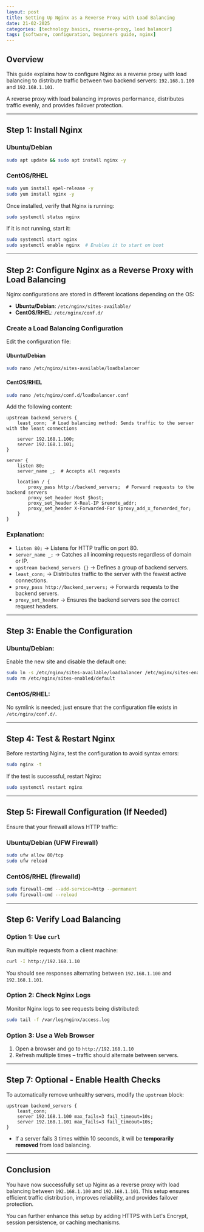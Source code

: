 ```yaml
---
layout: post
title: Setting Up Nginx as a Reverse Proxy with Load Balancing
date: 21-02-2025
categories: [technology basics, reverse-proxy, load balancer]
tags: [software, configuration, beginners guide, nginx]
---
```


## **Overview**
This guide explains how to configure Nginx as a reverse proxy with load balancing to distribute traffic between two backend servers: `192.168.1.100` and `192.168.1.101`.

A reverse proxy with load balancing improves performance, distributes traffic evenly, and provides failover protection.

---

## **Step 1: Install Nginx**

### **Ubuntu/Debian**
```bash
sudo apt update && sudo apt install nginx -y
```

### **CentOS/RHEL**
```bash
sudo yum install epel-release -y
sudo yum install nginx -y
```

Once installed, verify that Nginx is running:
```bash
sudo systemctl status nginx
```
If it is not running, start it:
```bash
sudo systemctl start nginx
sudo systemctl enable nginx  # Enables it to start on boot
```

---

## **Step 2: Configure Nginx as a Reverse Proxy with Load Balancing**

Nginx configurations are stored in different locations depending on the OS:
- **Ubuntu/Debian**: `/etc/nginx/sites-available/`
- **CentOS/RHEL**: `/etc/nginx/conf.d/`

### **Create a Load Balancing Configuration**
Edit the configuration file:

#### **Ubuntu/Debian**
```bash
sudo nano /etc/nginx/sites-available/loadbalancer
```

#### **CentOS/RHEL**
```bash
sudo nano /etc/nginx/conf.d/loadbalancer.conf
```

Add the following content:
```nginx
upstream backend_servers {
    least_conn;  # Load balancing method: Sends traffic to the server with the least connections

    server 192.168.1.100;
    server 192.168.1.101;
}

server {
    listen 80;
    server_name _;  # Accepts all requests

    location / {
        proxy_pass http://backend_servers;  # Forward requests to the backend servers
        proxy_set_header Host $host;
        proxy_set_header X-Real-IP $remote_addr;
        proxy_set_header X-Forwarded-For $proxy_add_x_forwarded_for;
    }
}
```

### **Explanation:**
- `listen 80;` → Listens for HTTP traffic on port 80.
- `server_name _;` → Catches all incoming requests regardless of domain or IP.
- `upstream backend_servers {}` → Defines a group of backend servers.
- `least_conn;` → Distributes traffic to the server with the fewest active connections.
- `proxy_pass http://backend_servers;` → Forwards requests to the backend servers.
- `proxy_set_header` → Ensures the backend servers see the correct request headers.

---

## **Step 3: Enable the Configuration**

### **Ubuntu/Debian:**
Enable the new site and disable the default one:
```bash
sudo ln -s /etc/nginx/sites-available/loadbalancer /etc/nginx/sites-enabled/
sudo rm /etc/nginx/sites-enabled/default
```

### **CentOS/RHEL:**
No symlink is needed; just ensure that the configuration file exists in `/etc/nginx/conf.d/`.

---

## **Step 4: Test & Restart Nginx**

Before restarting Nginx, test the configuration to avoid syntax errors:
```bash
sudo nginx -t
```
If the test is successful, restart Nginx:
```bash
sudo systemctl restart nginx
```

---

## **Step 5: Firewall Configuration (If Needed)**
Ensure that your firewall allows HTTP traffic:

### **Ubuntu/Debian (UFW Firewall)**
```bash
sudo ufw allow 80/tcp
sudo ufw reload
```

### **CentOS/RHEL (firewalld)**
```bash
sudo firewall-cmd --add-service=http --permanent
sudo firewall-cmd --reload
```

---

## **Step 6: Verify Load Balancing**

### **Option 1: Use `curl`**
Run multiple requests from a client machine:
```bash
curl -I http://192.168.1.10
```
You should see responses alternating between `192.168.1.100` and `192.168.1.101`.

### **Option 2: Check Nginx Logs**
Monitor Nginx logs to see requests being distributed:
```bash
sudo tail -f /var/log/nginx/access.log
```

### **Option 3: Use a Web Browser**
1. Open a browser and go to `http://192.168.1.10`
2. Refresh multiple times – traffic should alternate between servers.

---

## **Step 7: Optional - Enable Health Checks**
To automatically remove unhealthy servers, modify the `upstream` block:
```nginx
upstream backend_servers {
    least_conn;
    server 192.168.1.100 max_fails=3 fail_timeout=10s;
    server 192.168.1.101 max_fails=3 fail_timeout=10s;
}
```
- If a server fails 3 times within 10 seconds, it will be **temporarily removed** from load balancing.

---

## **Conclusion**
You have now successfully set up Nginx as a reverse proxy with load balancing between `192.168.1.100` and `192.168.1.101`. This setup ensures efficient traffic distribution, improves reliability, and provides failover protection. 

You can further enhance this setup by adding HTTPS with Let's Encrypt, session persistence, or caching mechanisms.

